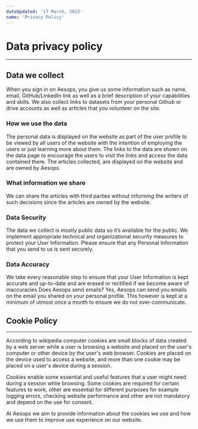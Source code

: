 ```yaml
---
dateUpdated: '17 March, 2022'
name: 'Privacy Policy'
---
```


# Data privacy policy

---

## Data we collect

When you sign in on Aesops, you give us some information such as name, email, GitHub/LinkedIn link as well as a brief description of your capabilities and skills. We also collect links to datasets from your personal Github or drive accounts as well as articles that you volunteer on the site.

### How we use the data

The personal data is displayed on the website as part of the user profile to be viewed by all users of the website with the intention of employing the users or just learning more about them. The links to the data are shown on the data page to encourage the users to visit the links and access the data contained there. The articles collected, are displayed on the website and are owned by Aesops.

### What information we share

We can share the articles with third parties without informing the writers of such decisions since the articles are owned by the website.

### Data Security

The data we collect is mostly public data so it’s available for the public. We implement appropriate technical and organizational security measures to protect your User Information. Please ensure that any Personal Information that you send to us is sent securely.

### Data Accuracy

We take every reasonable step to ensure that your User Information is kept accurate and up-to-date and are erased or rectified if we become aware of inaccuracies
Does Aesops send emails?
Yes, Aesops can send you emails on the email you shared on your personal profile. This however is kept at a minimum of utmost once a month to ensure we do not over-communicate.

## Cookie Policy

---

According to wikipedia computer cookies are small blocks of data created by a web server while a user is browsing a website and placed on the user's computer or other device by the user's web browser. Cookies are placed on the device used to access a website, and more than one cookie may be placed on a user's device during a session.

Cookies enable some essential and useful features that a user might need during a session whlie browsing. Some cookies are required for certain features to work, other are essential for different purposes for example logging errors, checking website performance and other are not mandatory and depend on the use for consent.

At Aesops we aim to provide information about the cookies we use and how we use them to improve use experience on our website.
